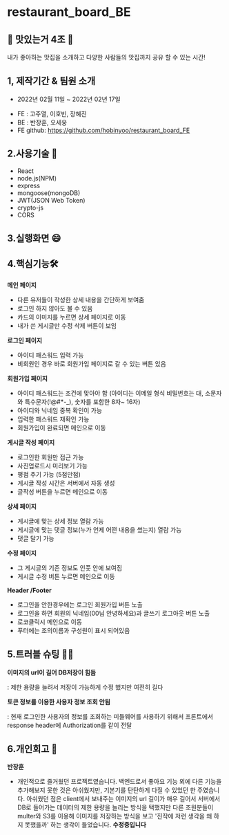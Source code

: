 # restaurant_board_BE

## 🍰 맛있는거 4조 🍰
내가 좋아하는 맛집을 소개하고
다양한 사람들의 맛집까지 공유 할 수 있는 시간!


## 1, 제작기간 & 팀원 소개
- 2022년 02월 11일 ~ 2022년 02년 17일

* FE : 고주열, 이호빈, 장혜진
* BE : 반장훈, 오세웅
* FE github: https://github.com/hobinyoo/restaurant_board_FE

## 2.사용기술 📌
* React
* node.js(NPM)
* express
* mongoose(mongoDB)
* JWT(JSON Web Token)
* crypto-js
* CORS

## 3.실행화면 😄

## 4.핵심기능🛠
**메인 페이지**

* 다른 유저들이 작성한 상세 내용을 간단하게 보여줌
* 로그인 하지 않아도 볼 수 있음
* 카드의 이미지를 누르면 상세 페이지로 이동
* 내가 쓴 게시글만 수정 삭제 버튼이 보임

**로그인 페이지**

* 아이디 패스워드 입력 가능
* 비회원인 경우 바로 회원가입 페이지로 갈 수 있는 버튼 있음

**회원가입 페이지**

* 아이디 패스워드는 조건에 맞아야 함 (아이디는 이메일 형식 비밀번호는 대, 소문자와 특수문자(!@#*-_), 숫자를 포함한 8자~ 16자)
* 아이디와 닉네임 중복 확인이 가능
* 입력한 패스워드 재확인 가능
* 회원가입이 완료되면 메인으로 이동

**게시글 작성 페이지**

* 로그인한 회원만 접근 가능
* 사진업로드시 미리보기 가능
* 평점 주기 가능 (5점만점)
* 게시글 작성 시간은 서버에서 자동 생성
* 글작성 버튼을 누르면 메인으로 이동

**상세 페이지**

* 게시글에 맞는 상세 정보 열람 가능
* 게시글에 맞는 댓글 정보(누가 언제 어떤 내용을 썼는지) 열람 가능
* 댓글 달기 가능

**수정 페이지**

* 그 게시글의 기존 정보도 인풋 안에 보여짐
* 게시글 수정 버튼 누르면 메인으로 이동

**Header /Footer**

* 로그인을 안한경우에는 로그인 회원가입 버튼 노출
* 로그인을 하면 회원의 닉네임(00님 안녕하세요)과 글쓰기 로그아웃 버튼 노출
* 로코클릭시 메인으로 이동
* 푸터에는 조의이름과 구성원이 표시 되어있음

## 5.트러블 슈팅 😮‍💨
**이미지의 url이 길어 DB저장이 힘듬**

: 제한 용량을 늘려서 저장이 가능하게 수정 했지만 여전히 길다

**토큰 정보를 이용한 사용자 정보 조회 안됨**

: 현재 로그인한 사용자의 정보를 조회하는 미들웨어를 사용하기 위해서 프론트에서 response header에 Authorization를 같이 전달



## 6.개인회고 🤫

**반장훈**
* 개인적으로 즐거웠던 프로젝트였습니다. 백엔드로서 좋아요 기능 외에 다른 기능을 추가해보지 못한 것은 아쉬웠지만,
기본기를 탄탄하게 다질 수 있었던 한 주였습니다.
아쉬웠던 점은 client에서 보내주는 이미지의 url 길이가 매우 길어서 서버에서 DB로 들어가는 데이터의 제한 용량을 늘리는 방식을 택했지만
다른 조원분들이 multer와 S3를 이용해 이미지를 저장하는 방식을 보고 '진작에 저런 생각을 왜 하지 못했을까' 하는 생각이 들었습니다.
**수정중입니다**
